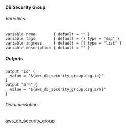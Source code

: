 ####  DB Security Group

###### Variables
```
variable name        { default = "" }
variable tags        { default = {} type = "map" }
variable ingress     { default = [] type = "list" }
variable description { default = "" }
```

##### Outputs
```
output "id" {
  value = "${aws_db_security_group.dsg.id}"
}
output "arn" {
  value = "${aws_db_security_group.dsg.arn}"
}
```

###### Documentation
[aws_db_security_group](https://www.terraform.io/docs/providers/aws/r/db_security_group.html)
